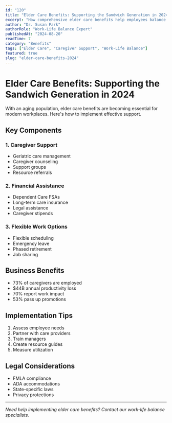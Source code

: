 ```yaml
---
id: "120"
title: "Elder Care Benefits: Supporting the Sandwich Generation in 2024"
excerpt: "How comprehensive elder care benefits help employees balance work and caregiving responsibilities."
author: "Dr. Susan Park"
authorRole: "Work-Life Balance Expert"
publishedAt: "2024-08-20"
readTime: 7
category: "Benefits"
tags: ["Elder Care", "Caregiver Support", "Work-Life Balance"]
featured: true
slug: "elder-care-benefits-2024"
---
```


# Elder Care Benefits: Supporting the Sandwich Generation in 2024

With an aging population, elder care benefits are becoming essential for modern workplaces. Here's how to implement effective support.

## Key Components

### 1. Caregiver Support

- Geriatric care management
- Caregiver counseling
- Support groups
- Resource referrals

### 2. Financial Assistance

- Dependent Care FSAs
- Long-term care insurance
- Legal assistance
- Caregiver stipends

### 3. Flexible Work Options

- Flexible scheduling
- Emergency leave
- Phased retirement
- Job sharing

## Business Benefits

- 73% of caregivers are employed
- $44B annual productivity loss
- 70% report work impact
- 53% pass up promotions

## Implementation Tips

1. Assess employee needs
2. Partner with care providers
3. Train managers
4. Create resource guides
5. Measure utilization

## Legal Considerations

- FMLA compliance
- ADA accommodations
- State-specific laws
- Privacy protections

---

_Need help implementing elder care benefits? Contact our work-life balance specialists._
